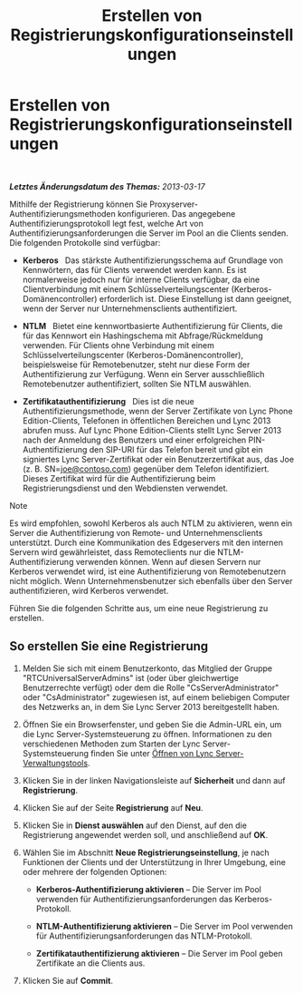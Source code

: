 ﻿---
title: Erstellen von Registrierungskonfigurationseinstellungen
TOCTitle: Erstellen von Registrierungskonfigurationseinstellungen
ms:assetid: eddfbdd2-cfd0-4c03-986e-443d6728db7d
ms:mtpsurl: https://technet.microsoft.com/de-de/library/Gg182601(v=OCS.15)
ms:contentKeyID: 49295817
ms.date: 05/19/2016
mtps_version: v=OCS.15
ms.translationtype: HT
---

# Erstellen von Registrierungskonfigurationseinstellungen

 

_**Letztes Änderungsdatum des Themas:** 2013-03-17_

Mithilfe der Registrierung können Sie Proxyserver-Authentifizierungsmethoden konfigurieren. Das angegebene Authentifizierungsprotokoll legt fest, welche Art von Authentifizierungsanforderungen die Server im Pool an die Clients senden. Die folgenden Protokolle sind verfügbar:

  - **Kerberos**   Das stärkste Authentifizierungsschema auf Grundlage von Kennwörtern, das für Clients verwendet werden kann. Es ist normalerweise jedoch nur für interne Clients verfügbar, da eine Clientverbindung mit einem Schlüsselverteilungscenter (Kerberos-Domänencontroller) erforderlich ist. Diese Einstellung ist dann geeignet, wenn der Server nur Unternehmensclients authentifiziert.

  - **NTLM**   Bietet eine kennwortbasierte Authentifizierung für Clients, die für das Kennwort ein Hashingschema mit Abfrage/Rückmeldung verwenden. Für Clients ohne Verbindung mit einem Schlüsselverteilungscenter (Kerberos-Domänencontroller), beispielsweise für Remotebenutzer, steht nur diese Form der Authentifizierung zur Verfügung. Wenn ein Server ausschließlich Remotebenutzer authentifiziert, sollten Sie NTLM auswählen.

  - **Zertifikatauthentifizierung**   Dies ist die neue Authentifizierungsmethode, wenn der Server Zertifikate von Lync Phone Edition-Clients, Telefonen in öffentlichen Bereichen und Lync 2013 abrufen muss. Auf Lync Phone Edition-Clients stellt Lync Server 2013 nach der Anmeldung des Benutzers und einer erfolgreichen PIN-Authentifizierung den SIP-URI für das Telefon bereit und gibt ein signiertes Lync Server-Zertifikat oder ein Benutzerzertifikat aus, das Joe (z. B. SN=joe@contoso.com) gegenüber dem Telefon identifiziert. Dieses Zertifikat wird für die Authentifizierung beim Registrierungsdienst und den Webdiensten verwendet.


> [!NOTE]
> Es wird empfohlen, sowohl Kerberos als auch NTLM zu aktivieren, wenn ein Server die Authentifizierung von Remote- und Unternehmensclients unterstützt. Durch eine Kommunikation des Edgeservers mit den internen Servern wird gewährleistet, dass Remoteclients nur die NTLM-Authentifizierung verwenden können. Wenn auf diesen Servern nur Kerberos verwendet wird, ist eine Authentifizierung von Remotebenutzern nicht möglich. Wenn Unternehmensbenutzer sich ebenfalls über den Server authentifizieren, wird Kerberos verwendet.



Führen Sie die folgenden Schritte aus, um eine neue Registrierung zu erstellen.

## So erstellen Sie eine Registrierung

1.  Melden Sie sich mit einem Benutzerkonto, das Mitglied der Gruppe "RTCUniversalServerAdmins" ist (oder über gleichwertige Benutzerrechte verfügt) oder dem die Rolle "CsServerAdministrator" oder "CsAdministrator" zugewiesen ist, auf einem beliebigen Computer des Netzwerks an, in dem Sie Lync Server 2013 bereitgestellt haben.

2.  Öffnen Sie ein Browserfenster, und geben Sie die Admin-URL ein, um die Lync Server-Systemsteuerung zu öffnen. Informationen zu den verschiedenen Methoden zum Starten der Lync Server-Systemsteuerung finden Sie unter [Öffnen von Lync Server-Verwaltungstools](lync-server-2013-open-lync-server-administrative-tools.md).

3.  Klicken Sie in der linken Navigationsleiste auf **Sicherheit** und dann auf **Registrierung**.

4.  Klicken Sie auf der Seite **Registrierung** auf **Neu**.

5.  Klicken Sie in **Dienst auswählen** auf den Dienst, auf den die Registrierung angewendet werden soll, und anschließend auf **OK**.

6.  Wählen Sie im Abschnitt **Neue Registrierungseinstellung**, je nach Funktionen der Clients und der Unterstützung in Ihrer Umgebung, eine oder mehrere der folgenden Optionen:
    
      - **Kerberos-Authentifizierung aktivieren** – Die Server im Pool verwenden für Authentifizierungsanforderungen das Kerberos-Protokoll.
    
      - **NTLM-Authentifizierung aktivieren** – Die Server im Pool verwenden für Authentifizierungsanforderungen das NTLM-Protokoll.
    
      - **Zertifikatauthentifizierung aktivieren** – Die Server im Pool geben Zertifikate an die Clients aus.

7.  Klicken Sie auf **Commit**.

